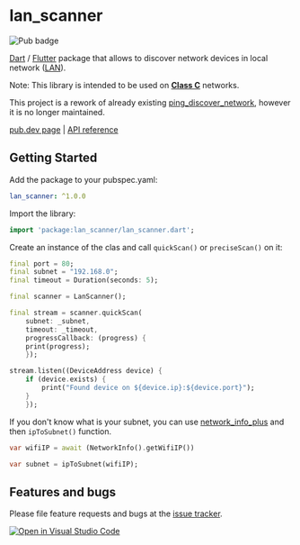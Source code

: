 # lan_scanner

![Pub badge](https://img.shields.io/pub/v/lan_scanner)

[Dart](https://dart.dev) / [Flutter](https://flutter.dev) package that allows to discover network devices in local network ([LAN](https://en.wikipedia.org/wiki/Local_area_network)).

Note: This library is intended to be used on **[Class C](https://en.wikipedia.org/wiki/Classful_network#Classful_addressing_definition)** networks.

This project is a rework of already existing [ping_discover_network](https://pub.dev/packages/ping_discover_network), however it is no longer maintained.

[pub.dev page](https://pub.dev/packages/lan_scanner) | [API reference](https://pub.dev/documentation/lan_scanner/latest/)
## Getting Started

Add the package to your pubspec.yaml:

```yaml
lan_scanner: ^1.0.0
```

Import the library:

```dart
import 'package:lan_scanner/lan_scanner.dart';
```

Create an instance of the clas and call
`quickScan()` or `preciseScan()` on it:

```dart
final port = 80;
final subnet = "192.168.0";
final timeout = Duration(seconds: 5);

final scanner = LanScanner();

final stream = scanner.quickScan(
    subnet: _subnet,
    timeout: _timeout,
    progressCallback: (progress) {
    print(progress);
    });

stream.listen((DeviceAddress device) {
    if (device.exists) {
        print("Found device on ${device.ip}:${device.port}");
    }
    });
```

If you don't know what is your subnet, you can use [network_info_plus](https://pub.dev/packages/network_info_plus) and then `ipToSubnet()` function.

```dart
var wifiIP = await (NetworkInfo().getWifiIP())

var subnet = ipToSubnet(wifiIP);
```

## Features and bugs

Please file feature requests and bugs at the [issue tracker](https://github.com/ivirtex/lan_scanner).

[![Open in Visual Studio Code](https://open.vscode.dev/badges/open-in-vscode.svg)](https://open.vscode.dev/ivirtex/lan_scanner)
